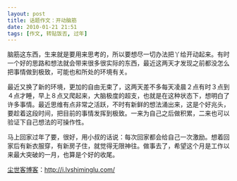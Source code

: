 ```yaml
---
layout: post
title: 话题作文：开动脑筋
date: 2010-01-21 21:51
tags: [作文, 转贴饭否, 过年]
---
```

脑筋这东西，生来就是要用来思考的，所以要想尽一切办法把丫给开动起来。有时一个好的思路和想法就会带来很多很实际的东西，最近这两天才发现之前都没怎么把事情做到极致，可能也和所处的环境有关。

最近又换了新的环境，更加的自由无束了，这两天差不多每天凌晨２点有时３点到４点才睡，早上８点又爬起来，大脑极度的超支，也就是在这种状态下，想明白了许多事情。最近思维有点非常之活跃，不时有新鲜的想法涌出来，这是个好兆头，要趁着这段时间，把目前的事情发挥到极致。一来为自己之后做积累，二来也可以验证下自己想法的可操作性。

马上回家过年了要，很好，用小叔的话说：每次回家都会给自己一次激励。想着回家后有新衣服穿，有新房子住，就觉得无限神往。做事去了，希望这个月是工作以来最大突破的一月，也算是个好的收尾。

<a href="http://i.lvshiminglu.com/">尘世客博客</a>：<a href="http://i.lvshiminglu.com/">http://i.lvshiminglu.com/</a>

